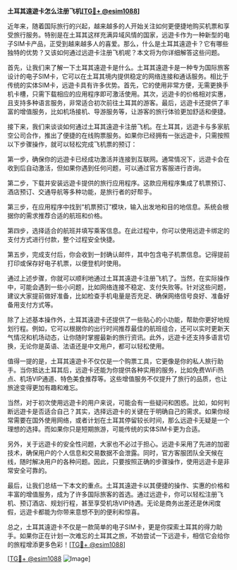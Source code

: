 **土耳其遠遊卡怎么注册飞机[[TG💪+ @esim1088](https://t.me/s/esim1088)]**

近年来，随着国际旅行的兴起，越来越多的人开始关注如何更便捷地购买机票和享受旅行服务。特别是在土耳其这样充满异域风情的国家，远遊卡作为一种新型的电子SIM卡产品，正受到越来越多人的喜爱。那么，什么是土耳其遠遊卡？它有哪些独特的优势？又该如何通过远遊卡注册飞机呢？本文将为你详细解答这些问题。

首先，让我们来了解一下土耳其遠遊卡是什么。土耳其遠遊卡是一种专为国际旅客设计的电子SIM卡，它可以在土耳其境内提供稳定的网络连接和通话服务。相比于传统的实体SIM卡，远遊卡具有许多优势。首先，它的使用非常方便，无需更换手机卡槽，只需下载相应的应用程序即可激活使用。其次，远遊卡的价格相对实惠，且支持多种语言服务，非常适合初次前往土耳其的游客。最后，远遊卡还提供了丰富的增值服务，比如机场接机、导游服务等，让游客的旅行体验更加舒适和便捷。

接下来，我们来谈谈如何通过土耳其遠遊卡注册飞机。在土耳其，远遊卡与多家航空公司合作，推出了便捷的在线购票服务。如果你已经拥有一张远遊卡，只需按照以下步骤操作，就可以轻松完成飞机票的预订：

第一步，确保你的远遊卡已经成功激活并连接到互联网。通常情况下，远遊卡会在收到后自动激活，但如果你遇到任何问题，可以通过官方客服进行咨询。

第二步，下载并安装远遊卡提供的旅行应用程序。这款应用程序集成了机票预订、酒店预订、交通导航等多种功能，是旅行者的好帮手。

第三步，在应用程序中找到“机票预订”模块，输入出发地和目的地信息。系统会根据你的需求推荐合适的航班和价格。

第四步，选择适合的航班并填写乘客信息。在此过程中，你可以使用远遊卡绑定的支付方式进行付款，整个过程安全快捷。

第五步，完成支付后，你会收到一封确认邮件，其中包含电子机票信息。记得提前打印或保存好电子机票，以便登机时使用。

通过上述步骤，你就可以顺利地通过土耳其遠遊卡注册飞机了。当然，在实际操作中，可能会遇到一些小问题，比如网络连接不稳定、支付失败等。针对这些问题，建议大家提前做好准备，比如检查手机电量是否充足、确保网络信号良好、准备好备用支付方式等。

除了上述基本操作外，土耳其遠遊卡还提供了一些贴心的小功能，帮助你更好地规划行程。例如，它可以根据你的出行时间推荐最佳的航班组合，还可以实时更新天气情况和机场动态，让你随时掌握最新的旅行资讯。此外，远遊卡还支持多语言切换，无论你是英语、法语还是中文用户，都可以轻松使用。

值得一提的是，土耳其遠遊卡不仅仅是一个购票工具，它更像是你的私人旅行助手。当你抵达土耳其后，远遊卡还能为你提供各种实用的服务，比如免费WiFi热点、机场VIP通道、特色美食推荐等。这些增值服务不仅提升了旅行的品质，也让旅途变得更加有趣和难忘。

当然，对于初次使用远遊卡的用户来说，可能会有一些疑问和困惑。比如，如何判断远遊卡是否适合自己？其实，选择远遊卡的关键在于明确自己的需求。如果你经常需要在国外使用网络，或者计划在土耳其停留较长时间，那么远遊卡无疑是一个理想的选择。而如果你只是短期旅游，可能传统的实体SIM卡更为合适。

另外，关于远遊卡的安全性问题，大家也不必过于担心。远遊卡采用了先进的加密技术，确保用户的个人信息和交易数据不会泄露。同时，官方客服团队全天候在线，随时解决用户的各种问题。因此，只要按照正确的步骤操作，使用远遊卡是非常安全可靠的。

最后，让我们总结一下本文的重点。土耳其遠遊卡以其便捷的操作、实惠的价格和丰富的增值服务，成为了许多国际旅客的首选。通过远遊卡，你可以轻松注册飞机、预订酒店、规划行程，甚至享受机场VIP待遇。无论是商务出差还是休闲度假，远遊卡都能为你带来意想不到的便利和惊喜。

总之，土耳其遠遊卡不仅是一款简单的电子SIM卡，更是你探索土耳其的得力助手。如果你正在计划一次难忘的土耳其之旅，不妨尝试一下远遊卡，相信它会给你的旅程增添更多色彩！[[TG💪+ @esim1088](https://t.me/s/esim1088)]

[[TG💪+ @esim1088](https://t.me/s/esim1088) ![Image](https://i.postimg.cc/4NQfJmqS/Snipaste-2025-05-13-00-14-12.png)]